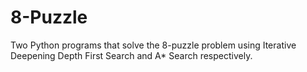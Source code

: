 # 8-Puzzle
Two Python programs that solve the 8-puzzle problem using Iterative Deepening Depth First Search and A* Search respectively. 
